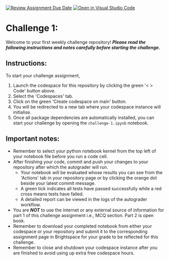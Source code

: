 [![Review Assignment Due Date](https://classroom.github.com/assets/deadline-readme-button-22041afd0340ce965d47ae6ef1cefeee28c7c493a6346c4f15d667ab976d596c.svg)](https://classroom.github.com/a/I1TmBoLj)
[![Open in Visual Studio Code](https://classroom.github.com/assets/open-in-vscode-2e0aaae1b6195c2367325f4f02e2d04e9abb55f0b24a779b69b11b9e10269abc.svg)](https://classroom.github.com/online_ide?assignment_repo_id=17810104&assignment_repo_type=AssignmentRepo)
# Challenge 1:
Welcome to your first weekly challenge repository! ***Please read the following instructions and notes carefully before starting the challenge.***

## Instructions:
To start your challenge assignment, 
1. Launch the codespace for this repository by clicking the green '< > Code' button above.
2. Select the 'Codespaces' tab.
3. Click on the green 'Create codespace on main' button.
4. You will be redirected to a new tab where your codespace instance will initialise.
5. Once all package dependencies are automatically installed, you can start your challenge by opening the `challenge-1.ipynb` notebook.
   
## Important notes: 
- Remember to select your python notebook kernel from the top left of your notebook file before you run a code cell.
- After finishing your code, commit and push your changes to your repository after which the autograder will run.
  - Your notebook will be evaluated whose results you can see from the 'Actions' tab in your repository page or by clicking the orange dot beside your latest commit message. 
  - A green tick indicates all tests have passed successfully while a red cross means tests have failed. 
  - A detailed report can be viewed in the logs of the autograder workflow.
- You are ***NOT*** to use the internet or any external source of information for part 1 of this challenge assignment i.e., MCQ section. Part 2 is open book.
- Remember to download your completed notebook from either your codespace or your repository and submit it to the corresponding assignment page in Brightspace for your grade to be reflected for this challenge.
- Remember to close and shutdown your codespace instance after you are finished to avoid using up extra free codespace hours.